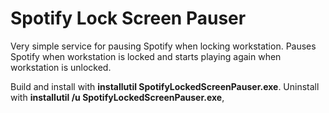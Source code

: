 # Spotify Lock Screen Pauser
Very simple service for pausing Spotify when locking workstation. Pauses Spotify when workstation is locked and starts playing again when workstation is unlocked.

Build and install with **installutil SpotifyLockedScreenPauser.exe**. Uninstall with **installutil /u SpotifyLockedScreenPauser.exe**,


